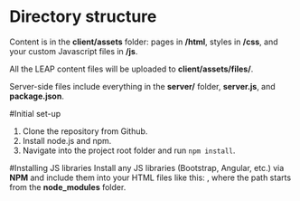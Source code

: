 # Directory structure

Content is in the **client/assets** folder: pages in **/html**, styles in **/css**, and your custom Javascript files in **/js**.

All the LEAP content files will be uploaded to **client/assets/files/**.

Server-side files include everything in the **server/** folder, **server.js**, and **package.json**.

#Initial set-up

1. Clone the repository from Github.
2. Install node.js and npm.
3. Navigate into the project root folder and run `npm install`.

#Installing JS libraries
Install any JS libraries (Bootstrap, Angular, etc.) via **NPM** and include them into your HTML files like this: <script>'/scripts/path/to/the/jsfile'</script>, where the path starts from the **node_modules** folder.  
